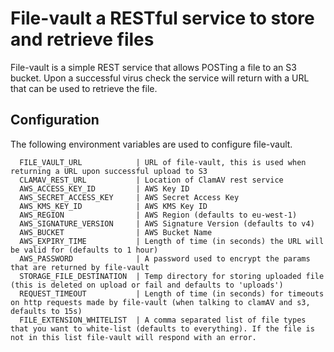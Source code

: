 # File-vault a RESTful service to store and retrieve files

File-vault is a simple REST service that allows POSTing a file to an S3 bucket. Upon a successful virus check the service will return with a URL that can be used to retrieve the file.

## Configuration

The following environment variables are used to configure file-vault.
```
  FILE_VAULT_URL            | URL of file-vault, this is used when returning a URL upon successful upload to S3
  CLAMAV_REST_URL           | Location of ClamAV rest service
  AWS_ACCESS_KEY_ID         | AWS Key ID
  AWS_SECRET_ACCESS_KEY     | AWS Secret Access Key
  AWS_KMS_KEY_ID            | AWS KMS Key ID
  AWS_REGION                | AWS Region (defaults to eu-west-1)
  AWS_SIGNATURE_VERSION     | AWS Signature Version (defaults to v4)
  AWS_BUCKET                | AWS Bucket Name
  AWS_EXPIRY_TIME           | Length of time (in seconds) the URL will be valid for (defaults to 1 hour)
  AWS_PASSWORD              | A password used to encrypt the params that are returned by file-vault
  STORAGE_FILE_DESTINATION  | Temp directory for storing uploaded file (this is deleted on upload or fail and defaults to 'uploads')
  REQUEST_TIMEOUT           | Length of time (in seconds) for timeouts on http requests made by file-vault (when talking to clamAV and s3, defaults to 15s)
  FILE_EXTENSION_WHITELIST  | A comma separated list of file types that you want to white-list (defaults to everything). If the file is not in this list file-vault will respond with an error.
```
